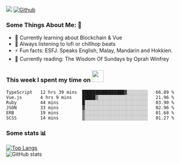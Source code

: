 ![](https://visitor-badge.laobi.icu/badge?page_id=seanho96.seanho96)
[![Github](https://img.shields.io/github/followers/seanho96?label=Follow&style=social)](https://github.com/seanho96)

### Some Things About Me: 👋
- 🌱 Currently learning about Blockchain & Vue
- :musical_note: Always listening to lofi or chillhop beats
- :zap: Fun facts: ESFJ. Speaks English, Malay, Mandarin and Hokkien.
- :book: Currently reading: The Wisdom Of Sundays by Oprah Winfrey

### This week I spent my time on <img src="https://media.giphy.com/media/SvQzkTQb3ZwKcj1QTO/giphy.gif" width="32">

<!--START_SECTION:waka-->

```text
TypeScript   12 hrs 39 mins  ████████████████▓░░░░░░░░   66.89 %
Vue.js       4 hrs 9 mins    █████▒░░░░░░░░░░░░░░░░░░░   21.96 %
Ruby         44 mins         █░░░░░░░░░░░░░░░░░░░░░░░░   03.90 %
JSON         33 mins         ▓░░░░░░░░░░░░░░░░░░░░░░░░   02.96 %
ERB          19 mins         ▒░░░░░░░░░░░░░░░░░░░░░░░░   01.68 %
SCSS         14 mins         ▒░░░░░░░░░░░░░░░░░░░░░░░░   01.27 %
```

<!--END_SECTION:waka-->

### Some stats 📊

[![Top Langs](https://github-readme-stats.vercel.app/api/top-langs/?username=seanho96&layout=compact&theme=graywhite)](https://github.com/anuraghazra/github-readme-stats)
<br/>
![GitHub stats](https://github-readme-stats.vercel.app/api?username=seanho96&show_icons=true&theme=graywhite)

